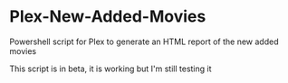 # Plex-New-Added-Movies
Powershell script for Plex to generate an HTML report of the new added movies

This script is in beta, it is working but I'm still testing it
